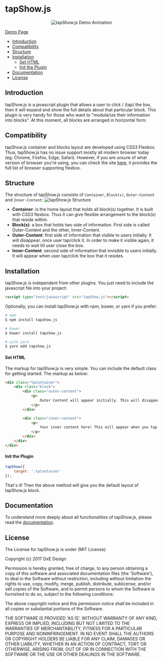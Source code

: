 # tapShow.js
<p align="center">
<img src="http://dxe-design.com/tapShow.js/img/tapShow-demo.gif" alt="tapShow.js Demo Animation" />
</p>

[Demo Page](http://dxe-design.com/tapShow.js)

- [Introduction](https://github.com/DxEDesign/tapShow.js#introduction)
- [Compatibility](https://github.com/DxEDesign/tapShow.js#compatibility)
- [Structure](https://github.com/DxEDesign/tapShow.js#structure)
- [Installation](https://github.com/DxEDesign/tapShow.js#installation)
  - [Set HTML](https://github.com/DxEDesign/tapShow.js#set-html)
  - [Init the Plugin](https://github.com/DxEDesign/tapShow.js#init-the-plugin)
- [Documentation](https://github.com/DxEDesign/tapShow.js#documentation)
- [License](https://github.com/DxEDesign/tapShow.js#license)

## Introduction
tapShow.js is a javascript plugin that allows a user to click / (tap) the box, then it will expand and show the full details about that particular block. This plugin is very handy for those who want to "modularize their information into blocks". At this moment, all blocks are arranged in horizontal form.

## Compatibility
tapShow.js container and blocks layout are developed using CSS3 Flexbox. Thus, tapShow.js has no issue support mostly all modern browser today (eg: Chrome, Firefox, Edge, Safari). However, if you are unsure of what version of browser you're using, you can check the site [here](https://caniuse.com/#search=flexbox), it provides the full list of browser supporting flexbox.

## Structure
The structure of tapShow.js consists of `Container`, `Block(s)`, `Outer-Content` and `Inner-Content`:
![tapShow.js Structure](http://dxe-design.com/tapShow.js/img/structure_tapshow_js.png)

- **Container**: is the home layout that holds all block(s) together. It is built with CSS3 flexbox. Thus it can give flexible arrangement to the block(s) that reside within.
- **Block(s)**: a box that holds two side of information. First side is called Outer-Content and the other, Inner-Content.
- **Outer-Content**: first side of information that visible to users initially. It will disappear, once user tap/click it. In order to make it visible again, it needs to wait till user close the box.
- **Inner-Content**: second side of information that invisible to users initially. It will appear when user tap/click the box that it resides.

## Installation
tapShow.js is independent from other plugins. You just need to include the javascript file into your project:

```html
<script type="text/javascript" src="tapShow.js"></script>
```

Optionally, you can install tapShow.js with npm, bower, or yarn if you prefer:

```bash
# npm
$ npm install tapshow.js

# bower
$ bower install tapshow.js

# with yarn
$ yarn add tapshow.js
```

#### Set HTML
The markup for tapShow.js is very simple. You can include the default class for getting started. The markup as below:

```html
<div class="tpContainer">
    <div class="block">
        <div class="outer-content">
            <p>
                Outer Content will appear initially. This will disappear when you tap it.
            </p>
        </div>

        <div class="inner-content">
            <p>
                Your inner content here! This will appear when you tap the block.
            </p>
        </div>
    </div>
</div>
```

#### Init the Plugin
```javascript
tapShow({
    target: '.tpContainer'
});
```

That's it! Then the above method will give you the default layout of tapShow.js block.

## Documentation
To understand more deeply about all functionalities of tapShow.js, please read the [documentation](http://dxe-design.com/tapShow.js/docs).

## License
The License for tapShow.js is under (MIT License):

Copyright (c) 2017 DxE Design

Permission is hereby granted, free of charge, to any person obtaining a copy of this software and associated documentation files (the 'Software'), to deal in the Software without restriction, including without limitation the rights to use, copy, modify, merge, publish, distribute, sublicense, and/or sell copies of the Software, and to permit persons to whom the Software is furnished to do so, subject to the following conditions:

The above copyright notice and this permission notice shall be included in all copies or substantial portions of the Software.

THE SOFTWARE IS PROVIDED 'AS IS', WITHOUT WARRANTY OF ANY KIND, EXPRESS OR IMPLIED, INCLUDING BUT NOT LIMITED TO THE WARRANTIES OF MERCHANTABILITY, FITNESS FOR A PARTICULAR PURPOSE AND NONINFRINGEMENT. IN NO EVENT SHALL THE AUTHORS OR COPYRIGHT HOLDERS BE LIABLE FOR ANY CLAIM, DAMAGES OR OTHER LIABILITY, WHETHER IN AN ACTION OF CONTRACT, TORT OR OTHERWISE, ARISING FROM, OUT OF OR IN CONNECTION WITH THE SOFTWARE OR THE USE OR OTHER DEALINGS IN THE SOFTWARE.
